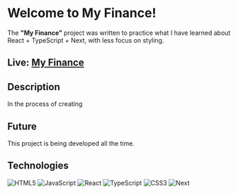 # Welcome to My Finance!

The **"My Finance"** project was written to practice what I have learned about React + TypeScript + Next, with less focus on styling.

## Live: [My Finance](https://my-finance-ashy.vercel.app/)

## Description

In the process of creating

## Future

This project is being developed all the time.

## Technologies

![HTML5](https://img.shields.io/badge/html5-%23E34F26.svg?style=for-the-badge&logo=html5&logoColor=white)
![JavaScript](https://img.shields.io/badge/javascript-%23323330.svg?style=for-the-badge&logo=javascript&logoColor=%23F7DF1E)
![React](https://img.shields.io/badge/React-20232A?style=for-the-badge&logo=react&logoColor=61DAFB)
![TypeScript](https://img.shields.io/badge/TypeScript-007ACC?style=for-the-badge&logo=typescript&logoColor=white)
![CSS3](https://img.shields.io/badge/css3-%231572B6.svg?style=for-the-badge&logo=css3&logoColor=white)
![Next](https://img.shields.io/badge/next.js-000000?style=for-the-badge&logo=nextdotjs&logoColor=white)
